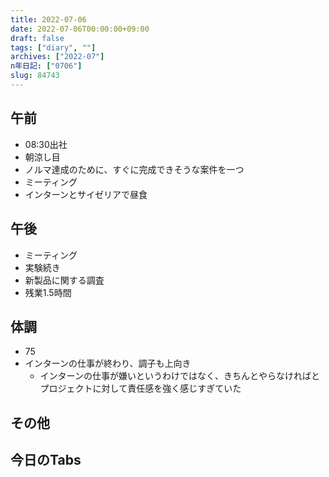 ```yaml
---
title: 2022-07-06
date: 2022-07-06T00:00:00+09:00
draft: false
tags: ["diary", ""]
archives: ["2022-07"]
n年日記: ["0706"]
slug: 84743
---
```

## 午前
- 08:30出社
- 朝涼し目
- ノルマ達成のために、すぐに完成できそうな案件を一つ
- ミーティング
- インターンとサイゼリアで昼食
## 午後
- ミーティング
- 実験続き
- 新製品に関する調査
- 残業1.5時間
## 体調
- 75
- インターンの仕事が終わり、調子も上向き
  - インターンの仕事が嫌いというわけではなく、きちんとやらなければとプロジェクトに対して責任感を強く感じすぎていた
## その他
## 今日のTabs